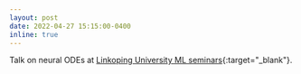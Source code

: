 ```yaml
---
layout: post
date: 2022-04-27 15:15:00-0400
inline: true
---
```


Talk on neural ODEs at [Linkoping University ML seminars](https://www.ida.liu.se/research/machinelearning/seminars/){:target="\_blank"}. 


